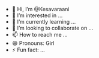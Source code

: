 - 👋 Hi, I’m @Kesavaraani
- 👀 I’m interested in ...
- 🌱 I’m currently learning ...
- 💞️ I’m looking to collaborate on ...
- 📫 How to reach me ...
- 😄 Pronouns: Girl
- ⚡ Fun fact: ...

<!---
Kesavaraani/Kesavaraani is a ✨ special ✨ repository because its `README.md` (this file) appears on your GitHub profile.
You can click the Preview link to take a look at your changes.
--->
